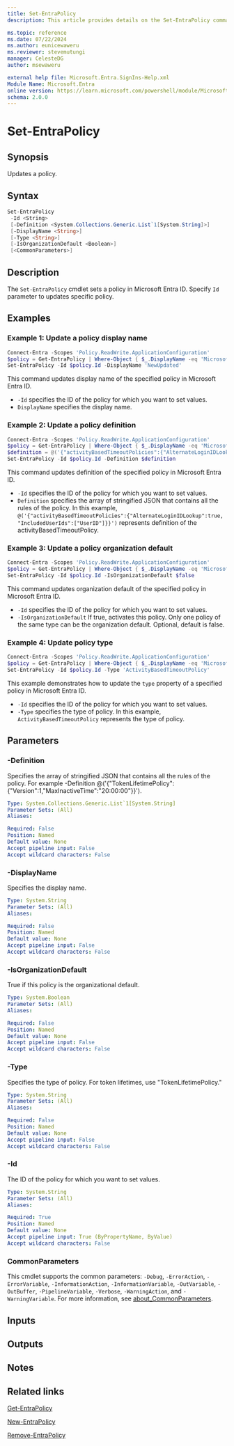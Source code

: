 ```yaml
---
title: Set-EntraPolicy
description: This article provides details on the Set-EntraPolicy command.

ms.topic: reference
ms.date: 07/22/2024
ms.author: eunicewaweru
ms.reviewer: stevemutungi
manager: CelesteDG
author: msewaweru

external help file: Microsoft.Entra.SignIns-Help.xml
Module Name: Microsoft.Entra
online version: https://learn.microsoft.com/powershell/module/Microsoft.Entra/Set-EntraPolicy
schema: 2.0.0
---
```


# Set-EntraPolicy

## Synopsis

Updates a policy.

## Syntax

```powershell
Set-EntraPolicy
 -Id <String>
 [-Definition <System.Collections.Generic.List`1[System.String]>]
 [-DisplayName <String>]
 [-Type <String>]
 [-IsOrganizationDefault <Boolean>]
 [<CommonParameters>]
```

## Description

The `Set-EntraPolicy` cmdlet sets a policy in Microsoft Entra ID. Specify `Id` parameter to updates specific policy.

## Examples

### Example 1: Update a policy display name

```powershell
Connect-Entra -Scopes 'Policy.ReadWrite.ApplicationConfiguration'
$policy = Get-EntraPolicy | Where-Object { $_.DisplayName -eq 'Microsoft User Default Recommended Policy' }
Set-EntraPolicy -Id $policy.Id -DisplayName 'NewUpdated' 
```

This command updates display name of the specified policy in Microsoft Entra ID.

- `-Id` specifies the ID of the policy for which you want to set values.
- `DisplayName` specifies the display name.

### Example 2: Update a policy definition

```powershell
Connect-Entra -Scopes 'Policy.ReadWrite.ApplicationConfiguration'
$policy = Get-EntraPolicy | Where-Object { $_.DisplayName -eq 'Microsoft User Default Recommended Policy' }
$definition = @('{"activityBasedTimeoutPolicies":{"AlternateLoginIDLookup":true, "IncludedUserIds":["UserID"]}}')
Set-EntraPolicy -Id $policy.Id -Definition $definition
```

This command updates definition of the specified policy in Microsoft Entra ID.

- `-Id` specifies the ID of the policy for which you want to set values.
- `Definition` specifies the array of stringified JSON that contains all the rules of the policy.
In this example, `@('{"activityBasedTimeoutPolicies":{"AlternateLoginIDLookup":true, "IncludedUserIds":["UserID"]}}')` represents definition of the activityBasedTimeoutPolicy.

### Example 3: Update a policy organization default

```powershell
Connect-Entra -Scopes 'Policy.ReadWrite.ApplicationConfiguration'
$policy = Get-EntraPolicy | Where-Object { $_.DisplayName -eq 'Microsoft User Default Recommended Policy' }
Set-EntraPolicy -Id $policy.Id -IsOrganizationDefault $false
```

This command updates organization default of the specified policy in Microsoft Entra ID.

- `-Id` specifies the ID of the policy for which you want to set values.
- `-IsOrganizationDefault` If true, activates this policy. Only one policy of the same type can be the organization default. Optional, default is false.

### Example 4: Update policy type

```powershell
Connect-Entra -Scopes 'Policy.ReadWrite.ApplicationConfiguration'
$policy = Get-EntraPolicy | Where-Object { $_.DisplayName -eq 'Microsoft User Default Recommended Policy' }
Set-EntraPolicy -Id $policy.Id -Type 'ActivityBasedTimeoutPolicy'
```

This example demonstrates how to update the `type` property of a specified policy in Microsoft Entra ID.

- `-Id` specifies the ID of the policy for which you want to set values.
- `-Type` specifies the type of policy. In this example, `ActivityBasedTimeoutPolicy` represents the type of policy.

## Parameters

### -Definition

Specifies the array of stringified JSON that contains all the rules of the policy.
For example -Definition @('{"TokenLifetimePolicy":{"Version":1,"MaxInactiveTime":"20:00:00"}}').

```yaml
Type: System.Collections.Generic.List`1[System.String]
Parameter Sets: (All)
Aliases:

Required: False
Position: Named
Default value: None
Accept pipeline input: False
Accept wildcard characters: False
```

### -DisplayName

Specifies the display name.

```yaml
Type: System.String
Parameter Sets: (All)
Aliases:

Required: False
Position: Named
Default value: None
Accept pipeline input: False
Accept wildcard characters: False
```

### -IsOrganizationDefault

True if this policy is the organizational default.

```yaml
Type: System.Boolean
Parameter Sets: (All)
Aliases:

Required: False
Position: Named
Default value: None
Accept pipeline input: False
Accept wildcard characters: False
```

### -Type

Specifies the type of policy.
For token lifetimes, use "TokenLifetimePolicy."

```yaml
Type: System.String
Parameter Sets: (All)
Aliases:

Required: False
Position: Named
Default value: None
Accept pipeline input: False
Accept wildcard characters: False
```

### -Id

The ID of the policy for which you want to set values.

```yaml
Type: System.String
Parameter Sets: (All)
Aliases:

Required: True
Position: Named
Default value: None
Accept pipeline input: True (ByPropertyName, ByValue)
Accept wildcard characters: False
```

### CommonParameters

This cmdlet supports the common parameters: `-Debug`, `-ErrorAction`, `-ErrorVariable`, `-InformationAction`, `-InformationVariable`, `-OutVariable`, `-OutBuffer`, `-PipelineVariable`, `-Verbose`, `-WarningAction`, and `-WarningVariable`. For more information, see [about_CommonParameters](https://go.microsoft.com/fwlink/?LinkID=113216).

## Inputs

## Outputs

## Notes

## Related links

[Get-EntraPolicy](Get-EntraPolicy.md)

[New-EntraPolicy](New-EntraPolicy.md)

[Remove-EntraPolicy](Remove-EntraPolicy.md)
